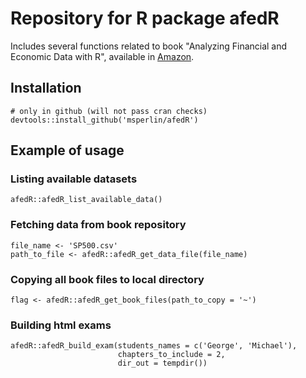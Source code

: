 # Repository for R package afedR 

Includes several functions related to book "Analyzing Financial and Economic Data with R", available in [Amazon](https://www.msperlin.com/blog/publication/2020_book-afedr-en/). 

## Installation

```
# only in github (will not pass cran checks)
devtools::install_github('msperlin/afedR')
```

## Example of usage

### Listing available datasets

```
afedR::afedR_list_available_data()
```

### Fetching data from book repository

```
file_name <- 'SP500.csv'
path_to_file <- afedR::afedR_get_data_file(file_name)
```

### Copying all book files to local directory

```
flag <- afedR::afedR_get_book_files(path_to_copy = '~')
```

### Building html exams

```
afedR::afedR_build_exam(students_names = c('George', 'Michael'), 
                        chapters_to_include = 2,
                        dir_out = tempdir())
```

